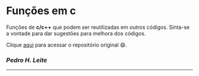 # **Funções em c**
 Funções de **c/c++** que podem ser reutilizadas em outros códigos. Sinta-se a vontade para dar sugestões para melhora dos códigos.

Clique [aqui](https://github.com/JJ-Larrocha/Funcoes-c) para acessar o repositório original :smile:.


### *Pedro H. Leite*
___
